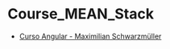 # Course_MEAN_Stack

- [Curso Angular - Maximilian Schwarzmüller](https://www.udemy.com/course/angular-2-and-nodejs-the-practical-guide/)
